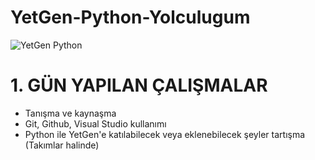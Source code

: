 # YetGen-Python-Yolculugum
![YetGen Python](https://yetkingencler.com/wp-content/uploads/2021/12/jump.png)
# 1. GÜN YAPILAN ÇALIŞMALAR
- Tanışma ve kaynaşma
- Git, Github, Visual Studio kullanımı
- Python ile YetGen'e katılabilecek veya eklenebilecek şeyler tartışma (Takımlar halinde)

